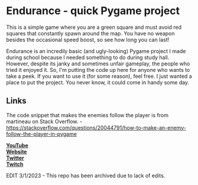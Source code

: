 # Endurance - quick Pygame project
This is a simple game where you are a green square and must avoid red squares that constantly spawn around the map. You have no weapon besides the occasional speed boost, so see how long you can last!

Endurance is an incredily basic (and ugly-looking) Pygame project I made during school because I needed something to do during study hall. However, despite its janky and sometimes unfair gameplay, the people who tried it enjoyed it. So, I'm putting the code up here for anyone who wants to take a peek. If you want to use it (for some reason), feel free. I just wanted a place to put the project. You never know, it could come in handy some day.

## Links
The code snippet that makes the enemies follow the player is from martineau on Stack Overflow. - https://stackoverflow.com/questions/20044791/how-to-make-an-enemy-follow-the-player-in-pygame

[**YouTube**](https://www.youtube.com/c/Silicontent)  
[**Website**](https://sites.google.com/view/silicontent)  
[**Twitter**](https://www.twitter.com/LMaster061)  
[**Twitch**](https://www.twitch.tv/silicontent_)

EDIT 3/1/2023 - This repo has been archived due to lack of edits.
